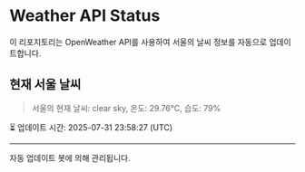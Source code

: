 
# Weather API Status

이 리포지토리는 OpenWeather API를 사용하여 서울의 날씨 정보를 자동으로 업데이트합니다.

## 현재 서울 날씨
> 서울의 현재 날씨: clear sky, 온도: 29.76°C, 습도: 79%

⏳ 업데이트 시간: 2025-07-31 23:58:27 (UTC)

---
자동 업데이트 봇에 의해 관리됩니다.
